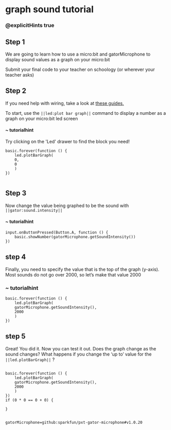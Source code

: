 # graph sound tutorial
### @explicitHints true
 
## Step 1
 
We are going to learn how to use a micro:bit and gatorMicrophone to display sound values as a graph on your micro:bit
 
Submit your final code to your teacher on schoology (or wherever your teacher asks)
  
## Step 2
 
If you need help with wiring, take a look at [these guides.](https://docs.google.com/document/d/1KrhVLl_owwXz_xAVbcIEAG9O5N4wdBY3mjd-GX34Bag/edit?usp=sharing)
 
To start, use the ``||led:plot bar graph||`` command to display a number as a graph on your micro:bit led screen
 
#### ~ tutorialhint
Try clicking on the 'Led' drawer to find the block you need!
 
```blocks
basic.forever(function () {
    led.plotBarGraph(
    0,
    0
    )
})
 
```
 
## Step 3
 
Now change the value being graphed to be the sound with ``||gator:sound.intensity||`` 
 
 
#### ~ tutorialhint
 
```blocks
input.onButtonPressed(Button.A, function () {
    basic.showNumber(gatorMicrophone.getSoundIntensity())
})
```   
 
## step 4 
 
Finally, you need to specify the value that is the top of the graph (y-axis). Most sounds do not go over 2000, so let’s make that value 2000
 
 
### ~ tutorialhint
```blocks
basic.forever(function () {
    led.plotBarGraph(
    gatorMicrophone.getSoundIntensity(),
    2000
    )
})
```
 
## step 5
Great! You did it. Now you can test it out. Does the graph change as the sound changes? What happens if you change the ‘up to’ value for the ``||led.plotBarGraph||`` ?
 
 
```ghost
 
basic.forever(function () {
    led.plotBarGraph(
    gatorMicrophone.getSoundIntensity(),
    2000
    )
})
if (0 * 0 == 0 + 0) {
    
}
 
```
 
```package
gatorMicrophone=github:sparkfun/pxt-gator-microphone#v1.0.20
```
